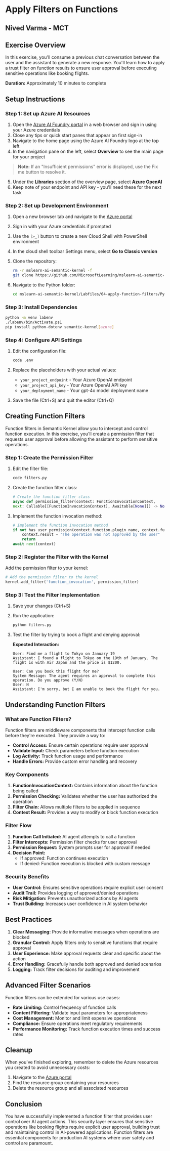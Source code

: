 # Apply Filters on Functions

## Nived Varma - MCT

## Exercise Overview

In this exercise, you'll consume a previous chat conversation between the user and the assistant to generate a new response. You'll learn how to apply a trust filter on function results to ensure user approval before executing sensitive operations like booking flights.

**Duration:** Approximately 10 minutes to complete

## Setup Instructions

### Step 1: Set up Azure AI Resources

1. Open the [Azure AI Foundry portal](https://ai.azure.com) in a web browser and sign in using your Azure credentials
2. Close any tips or quick start panes that appear on first sign-in
3. Navigate to the home page using the Azure AI Foundry logo at the top left
4. In the navigation pane on the left, select **Overview** to see the main page for your project

> **Note:** If an "Insufficient permissions" error is displayed, use the Fix me button to resolve it.

5. Under the **Libraries** section of the overview page, select **Azure OpenAI**
6. Keep note of your endpoint and API key - you'll need these for the next task

### Step 2: Set up Development Environment

1. Open a new browser tab and navigate to the [Azure portal](https://portal.azure.com)
2. Sign in with your Azure credentials if prompted
3. Use the `[>_]` button to create a new Cloud Shell with PowerShell environment
4. In the cloud shell toolbar Settings menu, select **Go to Classic version**
5. Clone the repository:

   ```bash
   rm -r mslearn-ai-semantic-kernel -f
   git clone https://github.com/MicrosoftLearning/mslearn-ai-semantic-kernel mslearn-ai-semantic-kernel
   ```

6. Navigate to the Python folder:
   ```bash
   cd mslearn-ai-semantic-kernel/Labfiles/04-apply-function-filters/Python
   ```

### Step 3: Install Dependencies

```bash
python -m venv labenv
./labenv/bin/Activate.ps1
pip install python-dotenv semantic-kernel[azure]
```

### Step 4: Configure API Settings

1. Edit the configuration file:

   ```bash
   code .env
   ```

2. Replace the placeholders with your actual values:

   - `your_project_endpoint` - Your Azure OpenAI endpoint
   - `your_project_api_key` - Your Azure OpenAI API key
   - `your_deployment_name` - Your gpt-4o model deployment name

3. Save the file (Ctrl+S) and quit the editor (Ctrl+Q)

## Creating Function Filters

Function filters in Semantic Kernel allow you to intercept and control function execution. In this exercise, you'll create a permission filter that requests user approval before allowing the assistant to perform sensitive operations.

### Step 1: Create the Permission Filter

1. Edit the filter file:

   ```bash
   code filters.py
   ```

2. Create the function filter class:

   ```python
   # Create the function filter class
   async def permission_filter(context: FunctionInvocationContext,
   next: Callable[[FunctionInvocationContext], Awaitable[None]]) -> None:
   ```

3. Implement the function invocation method:
   ```python
   # Implement the function invocation method
   if not has_user_permission(context.function.plugin_name, context.function.name):
       context.result = "The operation was not approved by the user"
       return
   await next(context)
   ```

### Step 2: Register the Filter with the Kernel

Add the permission filter to your kernel:

```python
# Add the permission filter to the kernel
kernel.add_filter('function_invocation', permission_filter)
```

### Step 3: Test the Filter Implementation

1. Save your changes (Ctrl+S)

2. Run the application:

   ```bash
   python filters.py
   ```

3. Test the filter by trying to book a flight and denying approval:

   **Expected Interaction:**

   ```
   User: Find me a flight to Tokyo on January 19
   Assistant: I found a flight to Tokyo on the 19th of January. The flight is with Air Japan and the price is $1200.

   User: Can you book this flight for me?
   System Message: The agent requires an approval to complete this operation. Do you approve (Y/N)
   User: N
   Assistant: I'm sorry, but I am unable to book the flight for you.
   ```

## Understanding Function Filters

### What are Function Filters?

Function filters are middleware components that intercept function calls before they're executed. They provide a way to:

- **Control Access:** Ensure certain operations require user approval
- **Validate Input:** Check parameters before function execution
- **Log Activity:** Track function usage and performance
- **Handle Errors:** Provide custom error handling and recovery

### Key Components

1. **FunctionInvocationContext:** Contains information about the function being called
2. **Permission Checking:** Validates whether the user has authorized the operation
3. **Filter Chain:** Allows multiple filters to be applied in sequence
4. **Context Result:** Provides a way to modify or block function execution

### Filter Flow

1. **Function Call Initiated:** AI agent attempts to call a function
2. **Filter Intercepts:** Permission filter checks for user approval
3. **Permission Request:** System prompts user for approval if needed
4. **Decision Point:**
   - If approved: Function continues execution
   - If denied: Function execution is blocked with custom message

### Security Benefits

- **User Control:** Ensures sensitive operations require explicit user consent
- **Audit Trail:** Provides logging of approved/denied operations
- **Risk Mitigation:** Prevents unauthorized actions by AI agents
- **Trust Building:** Increases user confidence in AI system behavior

## Best Practices

1. **Clear Messaging:** Provide informative messages when operations are blocked
2. **Granular Control:** Apply filters only to sensitive functions that require approval
3. **User Experience:** Make approval requests clear and specific about the action
4. **Error Handling:** Gracefully handle both approved and denied scenarios
5. **Logging:** Track filter decisions for auditing and improvement

## Advanced Filter Scenarios

Function filters can be extended for various use cases:

- **Rate Limiting:** Control frequency of function calls
- **Content Filtering:** Validate input parameters for appropriateness
- **Cost Management:** Monitor and limit expensive operations
- **Compliance:** Ensure operations meet regulatory requirements
- **Performance Monitoring:** Track function execution times and success rates

## Cleanup

When you've finished exploring, remember to delete the Azure resources you created to avoid unnecessary costs:

1. Navigate to the [Azure portal](https://portal.azure.com)
2. Find the resource group containing your resources
3. Delete the resource group and all associated resources

## Conclusion

You have successfully implemented a function filter that provides user control over AI agent actions. This security layer ensures that sensitive operations like booking flights require explicit user approval, building trust and maintaining control in AI-powered applications. Function filters are essential components for production AI systems where user safety and control are paramount.
